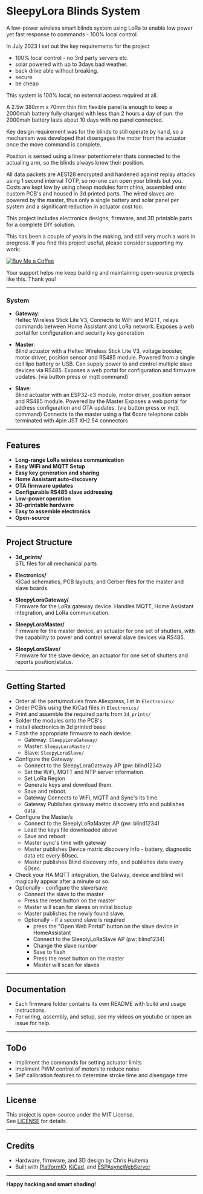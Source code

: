 # SleepyLora Blinds System

A low-power wireless smart blinds system using LoRa to enable low power yet fast response to commands - 100% local control.

In July 2023 I set out the key requirements for the project
- 100% local control - no 3rd party servers etc.
- solar powered with up to 3days bad weather.
- back drive able without breaking.
- secure
- be cheap

This system is 100% local, no external access required at all.

A 2.5w 380mm x 70mm thin film flexible panel is enough to keep a 2000mah battery fully charged with less than 2 hours a day of sun. the 2000mah battery lasts about 10 days with no panel connected.

Key design requirement was for the blinds to still operate by hand, so a mechanism was developed that disengages the motor from the actuator once the move command is complete. 

Position is sensed using a linear potentiometer thats connected to the actualing arm, so the blinds always know their position.

All data packets are AES128 encrypted and hardened against replay attacks using 1 second interval TOTP, so no-one can open your blinds but you.
Costs are kept low by using cheap modules form china, assembled onto custom PCB's and housed in 3d printed parts.
The wired slaves are powered by the master, thus only a single battery and solar panel per system and a significant reduction in actuator cost too. 

This project includes electronics designs, firmware, and 3D printable parts for a complete DIY solution. 

This has been a couple of years in the making, and still very much a work in progress. If you find this project useful, please consider supporting my work:

[![Buy Me a Coffee](https://img.shields.io/badge/Buy%20me%20a%20coffee-orange?logo=buy-me-a-coffee&logoColor=white)](https://www.buymeacoffee.com/chrishuitema)

Your support helps me keep building and maintaining open-source projects like this. Thank you!

---

### System

- **Gateway**:  
  Heltec Wireless Stick Lite V3, Connects to WiFi and MQTT, relays commands between Home Assistant and LoRa network. 
  Exposes a web portal for configuration and security key generation

- **Master**:  
  Blind actuator with a Heltec Wireless Stick Lite V3, voltage booster, motor driver, position sensor and RS485 module.
  Powered from a single cell lipo battery or USB.
  Can supply power to and control multiple slave devices via RS485.
  Exposes a web portal for configuration and firmware updates. (via button press or mqtt command)

- **Slave**:  
  Blind actuator with an ESP32-c3 module, motor driver, position sensor and RS485 module. 
  Powered by the Master
  Exposes a web portal for address configuration and OTA updates. (via button press or mqtt command)
  Connects to the master using a flat 6core telephone cable terminated with 4pin JST XH2.54 connectors
  
---

## Features

- **Long-range LoRa wireless communication**
- **Easy WiFi and MQTT Setup**
- **Easy key generation and sharing**
- **Home Assistant auto-discovery**
- **OTA firmware updates**
- **Configurable RS485 slave addressing**
- **Low-power operation** 
- **3D-printable hardware** 
- **Easy to assemble electronics**
- **Open-source** 

---

## Project Structure

- **3d_prints/**  
  STL files for all mechanical parts 

- **Electronics/**  
  KiCad schematics, PCB layouts, and Gerber files for the master and slave boards.

- **SleepyLoraGateway/**  
  Firmware for the LoRa gateway device. Handles MQTT, Home Assistant integration, and LoRa communication. 

- **SleepyLoraMaster/**  
  Firmware for the master device, an actuator for one set of shutters, with the capability to power and control several slave devices via RS485.

- **SleepyLoraSlave/**  
  Firmware for the slave device, an actuator for one set of shutters and reports position/status.

---

## Getting Started

- Order all the parts/modules from Aliexpress, list in `Electronics/`
- Order PCB/s using the KiCad files in `Electronics/`
- Print and assemble the required parts from `3d_prints/`
- Solder the modules onto the PCB's
- Install electronics in 3d printed base
- Flash the appropriate firmware to each device:
  - Gateway: `SleepyLoraGateway/`
  - Master: `SleepyLoraMaster/`
  - Slave: `SleepyLoraSlave/`
- Configure the Gateway
  - Connect to the SleepyLoraGateway AP (pw: blind1234)
  - Set the WiFi, MQTT and NTP server information.
  - Set LoRa Region
  - Generate keys and download them. 
  - Save and reboot.
  - Gateway Connects to WiFi, MQTT and Sync's its time.
  - Gateway Publishes gateway metric discovery info and publishes data.
- Configure the Master/s
  - Connect to the SleeplyLoRaMaster AP (pw: blind1234)
  - Load the keys file downloaded above
  - Save and reboot
  - Master sync's time with gateway
  - Master publishes Device matric discovery info - battery, diagnostic data etc every 60sec.
  - Master publishes Blind discovery info, and publishes data every 60sec.
- Check your HA MQTT integration, the Gatway, device and blind will magically appear after a minute or so. 
- Optionally - configure the slave/save
  - Connect the slave to the master 
  - Press the reset button on the master
  - Master will scan for slaves on initial bootup
  - Master publishes the newly found slave.
  - Optionally - if a second slave is required
    - press the "Open Web Portal" button on the slave device in HomeAssistant
	- Connect to the SleeplyLoRaSlave AP (pw: blind1234)
	- Change the slave number
	- Save to flash
    - Press the reset button on the master
    - Master will scan for slaves

---

## Documentation

- Each firmware folder contains its own README with build and usage instructions.
- For wiring, assembly, and setup, see my videos on youtube or open an issue for help.

---

## ToDo

- Impliment the commands for setting actuator limits
- Impliment PWM control of motors to reduce noise
- Self calibration features to determine stroke time and disengage time

---

## License

This project is open-source under the MIT License.  
See [LICENSE](LICENSE) for details.

---

## Credits

- Hardware, firmware, and 3D design by Chris Huitema
- Built with [PlatformIO](https://platformio.org/), [KiCad](https://kicad.org/), and [ESPAsyncWebServer](https://github.com/me-no-dev/ESPAsyncWebServer)

---

**Happy hacking and smart shading!**
